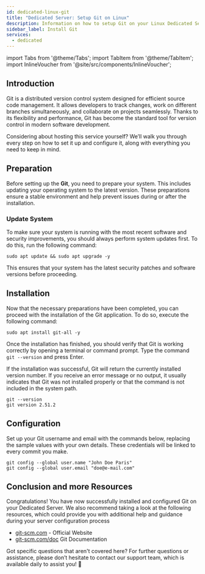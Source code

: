 ```yaml
---
id: dedicated-linux-git
title: "Dedicated Server: Setup Git on Linux"
description: Information on how to setup Git on your Linux Dedicated Server from ZAP-Hosting 
sidebar_label: Install Git
services:
  - dedicated
---
```


import Tabs from '@theme/Tabs';
import TabItem from '@theme/TabItem';
import InlineVoucher from '@site/src/components/InlineVoucher';

## Introduction

Git is a distributed version control system designed for efficient source code management. It allows developers to track changes, work on different branches simultaneously, and collaborate on projects seamlessly. Thanks to its flexibility and performance, Git has become the standard tool for version control in modern software development.

Considering about hosting this service yourself? We’ll walk you through every step on how to set it up and configure it, along with everything you need to keep in mind.

<InlineVoucher />



## Preparation

Before setting up the **Git**, you need to prepare your system. This includes updating your operating system to the latest version. These preparations ensure a stable environment and help prevent issues during or after the installation.


### Update System
To make sure your system is running with the most recent software and security improvements, you should always perform system updates first. To do this, run the following command:

```
sudo apt update && sudo apt upgrade -y
```
This ensures that your system has the latest security patches and software versions before proceeding.



## Installation

Now that the necessary preparations have been completed, you can proceed with the installation of the Git application. To do so, execute the following command: 

```console
sudo apt install git-all -y
```

Once the installation has finished, you should verify that Git is working correctly by opening a terminal or command prompt. Type the command `git --version` and press Enter.

If the installation was successful, Git will return the currently installed version number. If you receive an error message or no output, it usually indicates that Git was not installed properly or that the command is not included in the system path.

```
git --version
git version 2.51.2
```



## Configuration

Set up your Git username and email with the commands below, replacing the sample values with your own details. These credentials will be linked to every commit you make.

```
git config --global user.name "John Doe Paris"
git config --global user.email "doe@e-mail.com"
```



## Conclusion and more Resources

Congratulations! You have now successfully installed and configured Git on your Dedicated Server. We also recommend taking a look at the following resources, which could provide you with additional help and guidance during your server configuration process

- [git-scm.com](https://git-scm.com/) - Official Website
- [git-scm.com/doc](https://git-scm.com/doc) Git Documentation

Got specific questions that aren't covered here? For further questions or assistance, please don’t hesitate to contact our support team, which is available daily to assist you! 🙂



<InlineVoucher />